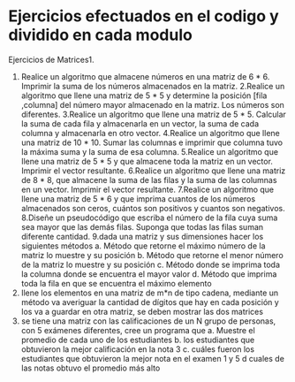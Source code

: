 # Ejercicios efectuados en el codigo y dividido en cada modulo

Ejercicios de Matrices1.
 
1. Realice un algoritmo que almacene números en una matriz de 6 * 6. Imprimir la suma de los números almacenados en la matriz.
2.Realice un algoritmo que llene una matriz de 5 * 5 y determine la posición [fila ,columna] del número mayor almacenado en la matriz. Los números son diferentes.
3.Realice un algoritmo que llene una matriz de 5 * 5. Calcular la suma de cada fila y almacenarla en un vector, la suma de cada columna y almacenarla en otro vector.
4.Realice un algoritmo que llene una matriz de 10 * 10. Sumar las columnas e imprimir que columna tuvo la máxima suma y la suma de esa columna.
5.Realice un algoritmo que llene una matriz de 5 * 5 y que almacene toda la matriz en un vector. Imprimir el vector resultante.
6.Realice un algoritmo que llene una matriz de 8 * 8, que almacene la suma de las filas y la suma de las columnas en un vector. Imprimir el vector resultante.
7.Realice un algoritmo que llene una matriz de 5 * 6 y que imprima cuantos de los números almacenados son ceros, cuántos son positivos y cuantos son negativos.
8.Diseñe un pseudocódigo que escriba el número de la fila cuya suma sea mayor que las demás filas. Suponga que todas las filas suman diferente cantidad.
9.dada una matriz y sus dimensiones hacer los siguientes métodos 
a.	Método que retorne el máximo número de la matriz lo muestre y su posición
b.	Método que retorne el menor número de la matriz lo muestre y su posición
c.	Método donde se imprima toda la columna donde se encuentra el mayor valor 
d.	Método que imprima toda la fila en que se encuentra el máximo elemento 
10. llene los elementos en una matriz de m*n de tipo cadena, mediante un método va averiguar la cantidad de dígitos que hay en cada posición y los va a guardar en otra matriz, se deben mostrar las dos matrices  
11. se tiene una matriz con las calificaciones de un N grupo de personas, con 5 exámenes diferentes, cree un programa que
     a. Muestre el promedio de cada uno de los estudiantes 
     b. los estudiantes que obtuvieron la mejor calificación en la nota 3
     c.  cuáles fueron los estudiantes que obtuvieron la mejor nota en el examen 1 y 5
     d cuales de las notas obtuvo el promedio más alto 
